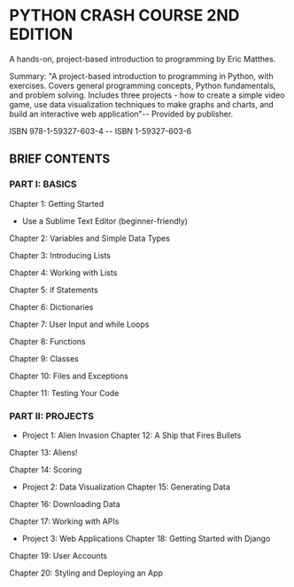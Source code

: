 # PYTHON CRASH COURSE 2ND EDITION
 
A hands-on, project-based introduction to programming by Eric Matthes.

Summary: "A project-based introduction to programming in Python, with exercises. Covers general programming concepts, Python fundamentals, and problem solving. Includes three projects - how to create a simple video game, use data visualization techniques to make graphs and charts, and build an interactive web application"-- Provided by publisher. 

ISBN 978-1-59327-603-4 -- ISBN 1-59327-603-6

## BRIEF CONTENTS
### PART I: BASICS
Chapter 1: Getting Started
- Use a Sublime Text Editor (beginner-friendly)

Chapter 2: Variables and Simple Data Types

Chapter 3: Introducing Lists

Chapter 4: Working with Lists

Chapter 5: if Statements

Chapter 6: Dictionaries

Chapter 7: User Input and while Loops

Chapter 8: Functions

Chapter 9: Classes

Chapter 10: Files and Exceptions

Chapter 11: Testing Your Code

### PART II: PROJECTS
+ Project 1: Alien Invasion
Chapter 12: A Ship that Fires Bullets

Chapter 13: Aliens!

Chapter 14: Scoring

+ Project 2: Data Visualization
Chapter 15: Generating Data

Chapter 16: Downloading Data

Chapter 17: Working with APIs

+ Project 3: Web Applications
Chapter 18: Getting Started with Django

Chapter 19: User Accounts

Chapter 20: Styling and Deploying an App
